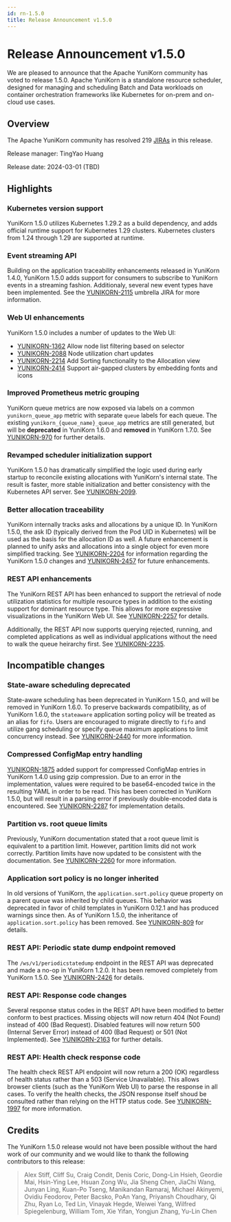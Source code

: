 ```yaml
---
id: rn-1.5.0
title: Release Announcement v1.5.0
---
```


<!--
Licensed to the Apache Software Foundation (ASF) under one
or more contributor license agreements.  See the NOTICE file
distributed with this work for additional information
regarding copyright ownership.  The ASF licenses this file
to you under the Apache License, Version 2.0 (the
"License"); you may not use this file except in compliance
with the License.  You may obtain a copy of the License at

  http://www.apache.org/licenses/LICENSE-2.0

Unless required by applicable law or agreed to in writing,
software distributed under the License is distributed on an
"AS IS" BASIS, WITHOUT WARRANTIES OR CONDITIONS OF ANY
KIND, either express or implied.  See the License for the
specific language governing permissions and limitations
under the License.
-->

# Release Announcement v1.5.0
We are pleased to announce that the Apache YuniKorn community has voted to release 1.5.0. 
Apache YuniKorn is a standalone resource scheduler, designed for managing and scheduling Batch and Data workloads on container
orchestration frameworks like Kubernetes for on-prem and on-cloud use cases.

## Overview
The Apache YuniKorn community has resolved 219 [JIRAs](https://issues.apache.org/jira/issues/?filter=12353274) in this release.

Release manager: TingYao Huang

Release date: 2024-03-01 (TBD)

## Highlights

### Kubernetes version support

YuniKorn 1.5.0 utilizes Kubernetes 1.29.2 as a build dependency, and adds
official runtime support for Kubernetes 1.29 clusters. Kubernetes clusters from
1.24 through 1.29 are supported at runtime.

### Event streaming API

Building on the application traceability enhancements released in YuniKorn
1.4.0, YuniKorn 1.5.0 adds support for consumers to subscribe to YuniKorn
events in a streaming fashion. Additionaly, several new event types have
been implemented. See the
[YUNIKORN-2115](https://issues.apache.org/jira/browse/YUNIKORN-2115) umbrella
JIRA for more information.

### Web UI enhancements

YuniKorn 1.5.0 includes a number of updates to the Web UI:

- [YUNIKORN-1362](https://issues.apache.org/jira/browse/YUNIKORN-1362)
  Allow node list filtering based on selector
- [YUNIKORN-2088](https://issues.apache.org/jira/browse/YUNIKORN-2088)
  Node utilization chart updates
- [YUNIKORN-2214](https://issues.apache.org/jira/browse/YUNIKORN-2214)
  Add Sorting functionality to the Allocation view
- [YUNIKORN-2414](https://issues.apache.org/jira/browse/YUNIKORN-2414)
  Support air-gapped clusters by embedding fonts and icons

### Improved Prometheus metric grouping

YuniKorn queue metrics are now exposed via labels on a common
`yunikorn_queue_app` metric with separate `queue` labels for each queue.
The existing `yunikorn_{queue_name}_queue_app` metrics are still generated,
but will be **deprecated** in YuniKorn 1.6.0 and **removed** in YuniKorn 1.7.0.
See [YUNIKORN-970](https://issues.apache.org/jira/browse/YUNIKORN-970) for
further details.

### Revamped scheduler initialization support

YuniKorn 1.5.0 has dramatically simplified the logic used during early
startup to reconcile existing allocations with YuniKorn's internal
state. The result is faster, more stable initialization and better
consistency with the Kubernetes API server. See
[YUNIKORN-2099](https://issues.apache.org/jira/browse/YUNIKORN-2099).

### Better allocation traceability

YuniKorn internally tracks asks and allocations by a unique ID. In YuniKorn
1.5.0, the ask ID (typically derived from the Pod UID in Kubernetes) will
be used as the basis for the allocation ID as well. A future enhancement is
planned to unify asks and allocations into a single object for even more
simplified tracking. See
[YUNIKORN-2204](https://issues.apache.org/jira/browse/YUNIKORN-2204) for
information regarding the YuniKorn 1.5.0 changes and
[YUNIKORN-2457](https://issues.apache.org/jira/browse/YUNIKORN-2457) for
future enhancements.

### REST API enhancements

The YuniKorn REST API has been enhanced to support the retrieval of
node utilization statistics for multiple resource types in addition to
the existing support for dominant resource type. This allows for more
expressive visualizations in the YuniKorn Web UI. See
[YUNIKORN-2257](https://issues.apache.org/jira/browse/YUNIKORN-2257) for
details.

Additionally, the REST API now supports querying rejected, running, and
completed applications as well as individual applications without the
need to walk the queue heirarchy first. See
[YUNIKORN-2235](https://issues.apache.org/jira/browse/YUNIKORN-2235).

## Incompatible changes

### State-aware scheduling deprecated

State-aware scheduling has been deprecated in YuniKorn 1.5.0, and will be
removed in YuniKorn 1.6.0. To preserve backwards compatibility, as of YuniKorn
1.6.0, the `stateaware` application sorting policy will be treated as an alias
for `fifo`. Users are encouraged to migrate directly to `fifo` and utilize
gang scheduling or specify queue maximum applications to limit concurrency
instead. See
[YUNIKORN-2440](https://issues.apache.org/jira/browse/YUNIKORN-2440) for
more information.

### Compressed ConfigMap entry handling

[YUNIKORN-1875](https://issues.apache.org/jira/browse/YUNIKORN-1875) added
support for compressed ConfigMap entries in YuniKorn 1.4.0 using gzip
compression. Due to an error in the implementation, values were required
to be base64-encoded twice in the resulting YAML in order to be read.
This has been corrected in YuniKorn 1.5.0, but will result in a parsing
error if previously double-encoded data is encountered. See
[YUNIKORN-2287](https://issues.apache.org/jira/browse/YUNIKORN-2287) for
implementation details.

### Partition vs. root queue limits

Previously, YuniKorn documentation stated that a root queue limit is equivalent
to a partition limit. However, partition limits did not work correctly.
Partition limits have now updated to be consistent with the documentation.
See [YUNIKORN-2260](https://issues.apache.org/jira/browse/YUNIKORN-2260) for
more information.

### Application sort policy is no longer inherited

In old versions of YuniKorn, the `application.sort.policy` queue property
on a parent queue was inherited by child queues. This behavior was deprecated
in favor of child templates in YuniKorn 0.12.1 and has produced warnings
since then. As of YuniKorn 1.5.0, the inheritance of `application.sort.policy`
has been removed. See
[YUNIKORN-809](https://issues.apache.org/jira/browse/YUNIKORN-809) for details.

### REST API: Periodic state dump endpoint removed

The `/ws/v1/periodicstatedump` endpoint in the REST API was deprecated
and made a no-op in YuniKorn 1.2.0. It has been removed completely from
YuniKorn 1.5.0. See
[YUNIKORN-2426](https://issues.apache.org/jira/browse/YUNIKORN-2426) for
details.

### REST API: Response code changes

Several response status codes in the REST API have been modified to better
conform to best practices. Missing objects will now return 404 (Not Found)
instead of 400 (Bad Request). Disabled features will now return
500 (Internal Server Error) instead of 400 (Bad Request) or 501
(Not Implemented). See
[YUNIKORN-2163](https://issues.apache.org/jira/browse/YUNIKORN-2163) for further
details.

### REST API: Health check response code

The health check REST API endpoint will now return a 200 (OK) regardless
of health status rather than a 503 (Service Unavailable). This allows browser
clients (such as the YuniKorn Web UI) to parse the response in all cases.
To verify the health checks, the JSON response itself shoud be consulted rather
than relying on the HTTP status code. See
[YUNIKORN-1997](https://issues.apache.org/jira/browse/YUNIKORN-1997) for more
information.

## Credits
The YuniKorn 1.5.0 release would not have been possible without the
hard work of our community and we would like to thank the following
contributors to this release:

> Alex Stiff, Cliff Su, Craig Condit, Denis Coric, Dong-Lin Hsieh,
  Geordie Mai, Hsin-Ying Lee, Hsuan Zong Wu, Jia Sheng Chen,
  JiaChi Wang, Junyan Ling, Kuan-Po Tseng, Manikandan Ramaraj,
  Michael Akinyemi, Ovidiu Feodorov, Peter Bacsko, PoAn Yang,
  Priyansh Choudhary, Qi Zhu, Ryan Lo, Ted Lin, Vinayak Hegde,
  Weiwei Yang, Wilfred Spiegelenburg, William Tom, Xie Yifan,
  Yongjun Zhang, Yu-Lin Chen
